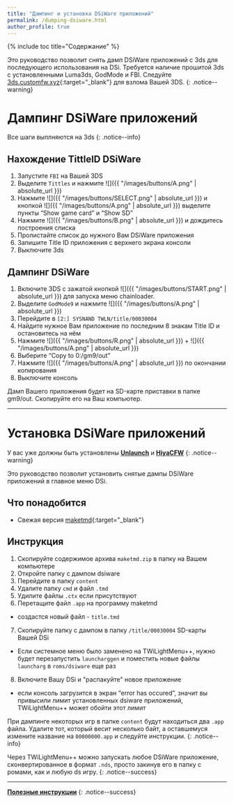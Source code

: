 ```yaml
---
title: "Дампинг и установка DSiWare приложений"
permalink: /dumping-dsiware.html
author_profile: true
---
```


{% include toc title="Содержание" %}


Это руководство позволит снять дамп DSiWare приложений с 3ds для последующего использования на DSi.
Требуется наличие прошитой 3ds с установленными Luma3ds, GodMode и FBI. Следуйте [3ds.customfw.xyz](https://3ds.customfw.xyz){:target="_blank"} для взлома Вашей 3DS.
{: .notice--warning}


# Дампинг DSiWare приложений
Все шаги выплняются на 3ds
{: .notice--info}

## Нахождение TittleID DSiWare
1. Запустите `FBI` на Вашей 3DS
2. Выделите `Tittles` и нажмите ![]({{ "/images/buttons/A.png" | absolute_url }})
3. Нажмите ![]({{ "/images/buttons/SELECT.png" | absolute_url }}) и кнопкой ![]({{ "/images/buttons/A.png" | absolute_url }}) выделите пункты “Show game card” и “Show SD”
4. Нажмите ![]({{ "/images/buttons/B.png" | absolute_url }}) и дождитесь построения списка
5. Пролистайте список до нужного Вам DSiWare приложения
6. Запишите Title ID приложения с верхнего экрана консоли
7. Выключите 3ds

## Дампинг DSiWare
1. Включите 3DS с зажатой кнопкой ![]({{ "/images/buttons/START.png" | absolute_url }}) для запуска меню chainloader.
2. Выделите `GodMode9`  и нажмите ![]({{ "/images/buttons/A.png" | absolute_url }})
3. Перейдите в `[2:] SYSNAND TWLN/title/00030004`
4. Найдите нужное Вам приложение по последним 8 знакам Title ID и остановитесь на нём
5. Нажмите ![]({{ "/images/buttons/R.png" | absolute_url }}) + ![]({{ "/images/buttons/A.png" | absolute_url }})
6. Выберите “Copy to 0:/gm9/out”
7. Нажмите ![]({{ "/images/buttons/A.png" | absolute_url }}) по окончании копирования
8. Выключите консоль

Дамп Вашего приложения будет на SD-карте приставки в папке gm9/out. Скопируйте его на Ваш компьютер.

___

# Установка DSiWare приложений

У вас уже должны быть установлены [**Unlaunch**](get-started) и [**HiyaCFW**](installing-HiyaCFW)
{: .notice--warning}

Это руководство позволит установить снятые дампы DSiWare приложений в главное меню DSi.


## Что понадобится
- Свежая версия [maketmd](https://github.com/Tuxality/maketmd/releases){:target="_blank"}

## Инструкция
1. Скопируйте содержимое архива `maketmd.zip` в папку на Вашем компьютере
2. Откройте папку с дампом dsiware
3. Перейдите в папку `content`
4. Удалите папку `cmd` и файл `.tmd`
5. Удилите файлы `.ctx` если присутствуют
6. Перетащите файл `.app` на программу maketmd
- создастся новый файл - `title.tmd`
7. Скопируйте папку с дампом в папку `/title/00030004` SD-карты Вашей DSi
- Если системное меню было заменено на TWiLightMenu++, нужно будет перезапустить `launcharggen` и поместить новые файлы `launcharg` в `roms/dsiware` еще раз
8. Включите Вашу DSi и "распакуйте" новое приложение
- если консоль загрузится в экран “error has occured”, значит вы привысили лимит установленных dsiware приложений, TWiLightMenu++ может обойти этот лимит

При дампинге некоторых игр в папке `content` будут находиться два `.app` файла. Удалите тот, который весит несколько байт, а оставшемуся измените название на `00000000.app` и следуйте инструкции. 
{: .notice--info}

Через TWiLightMenu++ можно запускать любое DSiWare приложение, сконвертированное в формат `.nds`, просто закинув его в папку с ромами, как и любую ds игру.
{: .notice--success}

___

[**Полезные инструкции**](addons)
{: .notice--success}
